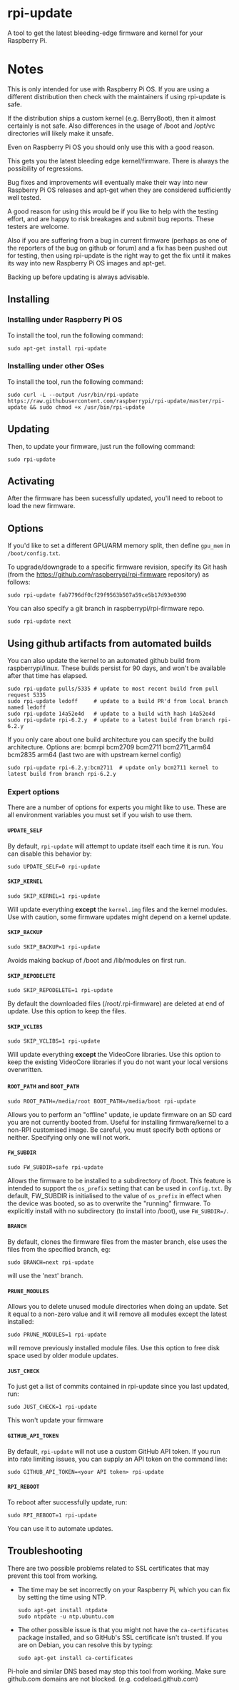 # rpi-update

A tool to get the latest bleeding-edge firmware and kernel for your Raspberry Pi.

# Notes

This is only intended for use with Raspberry Pi OS. If you are using a different
distribution then check with the maintainers if using rpi-update is safe.

If the distribution ships a custom kernel (e.g. BerryBoot), then it almost certainly is not
safe. Also differences in the usage of /boot and /opt/vc directories will
likely make it unsafe.

Even on Raspberry Pi OS you should only use this with a good reason.

This gets you the latest bleeding edge kernel/firmware.
There is always the possibility of regressions.

Bug fixes and improvements will eventually make their way into new Raspberry Pi OS
releases and apt-get when they are considered sufficiently well tested.

A good reason for using this would be if you like to help with the testing effort,
and are happy to risk breakages and submit bug reports. These testers are welcome.

Also if you are suffering from a bug in current firmware (perhaps as one of
the reporters of the bug on github or forum) and a fix has been pushed out for
testing, then using rpi-update is the right way to get the fix until it makes
its way into new Raspberry Pi OS images and apt-get.

Backing up before updating is always advisable.

## Installing

### Installing under Raspberry Pi OS
 
To install the tool, run the following command:

    sudo apt-get install rpi-update

### Installing under other OSes

To install the tool, run the following command:

    sudo curl -L --output /usr/bin/rpi-update https://raw.githubusercontent.com/raspberrypi/rpi-update/master/rpi-update && sudo chmod +x /usr/bin/rpi-update

## Updating

Then, to update your firmware, just run the following command:

    sudo rpi-update

## Activating

After the firmware has been sucessfully updated, you'll need to reboot to load
the new firmware.

## Options

If you'd like to set a different GPU/ARM memory split, then define `gpu_mem` in
`/boot/config.txt`.

To upgrade/downgrade to a specific firmware revision, specify its Git hash
(from the https://github.com/raspberrypi/rpi-firmware repository) as follows:

    sudo rpi-update fab7796df0cf29f9563b507a59ce5b17d93e0390

You can also specify a git branch in raspberrypi/rpi-firmware repo.

    sudo rpi-update next

## Using github artifacts from automated builds

You can also update the kernel to an automated github build from raspberrypi/linux.
These builds persist for 90 days, and won't be available after that time has elapsed.

    sudo rpi-update pulls/5335 # update to most recent build from pull request 5335
    sudo rpi-update ledoff     # update to a build PR'd from local branch named ledoff
    sudo rpi-update 14a52e4d   # update to a build with hash 14a52e4d
    sudo rpi-update rpi-6.2.y  # update to a latest build from branch rpi-6.2.y

If you only care about one build architecture you can specify the build architecture.
Options are: bcmrpi bcm2709 bcm2711 bcm2711_arm64 bcm2835 arm64 (last two are with upstream kernel config)

    sudo rpi-update rpi-6.2.y:bcm2711  # update only bcm2711 kernel to latest build from branch rpi-6.2.y

### Expert options

There are a number of options for experts you might like to use.  These are all
environment variables you must set if you wish to use them.

#### `UPDATE_SELF`

By default, `rpi-update` will attempt to update itself each time it is run.
You can disable this behavior by:

    sudo UPDATE_SELF=0 rpi-update

#### `SKIP_KERNEL`

    sudo SKIP_KERNEL=1 rpi-update

Will update everything **except** the `kernel.img` files and the kernel modules.
Use with caution, some firmware updates might depend on a kernel update.

#### `SKIP_BACKUP`

    sudo SKIP_BACKUP=1 rpi-update

Avoids making backup of /boot and /lib/modules on first run.

#### `SKIP_REPODELETE`

    sudo SKIP_REPODELETE=1 rpi-update

By default the downloaded files (/root/.rpi-firmware) are deleted at end of update.
Use this option to keep the files.

#### `SKIP_VCLIBS`

    sudo SKIP_VCLIBS=1 rpi-update

Will update everything **except** the VideoCore libraries.
Use this option to keep the existing VideoCore libraries if you do not want your
local versions overwritten.

#### `ROOT_PATH` and `BOOT_PATH`

    sudo ROOT_PATH=/media/root BOOT_PATH=/media/boot rpi-update

Allows you to perform an "offline" update, ie update firmware on an SD card you
are not currently booted from. Useful for installing firmware/kernel to a
non-RPI customised image. Be careful, you must specify both options or neither.
Specifying only one will not work.

#### `FW_SUBDIR`

    sudo FW_SUBDIR=safe rpi-update

Allows the firmware to be installed to a subdirectory of /boot. This feature is
intended to support the `os_prefix` setting that can be used in `config.txt`.
By default, FW_SUBDIR is initialised to the value of `os_prefix` in effect when
the device was booted, so as to overwrite the "running" firmware. To explicitly
install with no subdirectory (to install into /boot), use `FW_SUBDIR=/`.

#### `BRANCH`

By default, clones the firmware files from the master branch, else uses the files
from the specified branch, eg:

    sudo BRANCH=next rpi-update

will use the 'next' branch.

#### `PRUNE_MODULES`

Allows you to delete unused module directories when doing an update. Set it equal to a non-zero value and it will remove all modules except the latest installed:

    sudo PRUNE_MODULES=1 rpi-update

will remove previously installed module files. Use this option to free disk space used by older module updates.

#### `JUST_CHECK`

To just get a list of commits contained in rpi-update since you last updated, run:

    sudo JUST_CHECK=1 rpi-update

This won't update your firmware

#### `GITHUB_API_TOKEN`

By default, `rpi-update` will not use a custom GitHub API token. If you run into rate limiting issues, you can supply an API token on the command line:

	sudo GITHUB_API_TOKEN=<your API token> rpi-update

#### `RPI_REBOOT`

To reboot after successfully update, run:

    sudo RPI_REBOOT=1 rpi-update

You can use it to automate updates.

## Troubleshooting

There are two possible problems related to SSL certificates that may prevent
this tool from working.

-   The time may be set incorrectly on your Raspberry Pi, which you can fix
    by setting the time using NTP.

        sudo apt-get install ntpdate
        sudo ntpdate -u ntp.ubuntu.com

-   The other possible issue is that you might not have the `ca-certificates`
    package installed, and so GitHub's SSL certificate isn't trusted. If you are
    on Debian, you can resolve this by typing:

        sudo apt-get install ca-certificates

Pi-hole and similar DNS based may stop this tool from working.
Make sure github.com domains are not blocked. (e.g. codeload.github.com)
